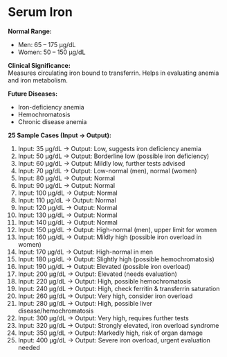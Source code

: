 # Serum Iron

**Normal Range:**  
- Men: 65 – 175 µg/dL  
- Women: 50 – 150 µg/dL  

**Clinical Significance:**  
Measures circulating iron bound to transferrin. Helps in evaluating anemia and iron metabolism.

**Future Diseases:**  
- Iron-deficiency anemia  
- Hemochromatosis  
- Chronic disease anemia  

**25 Sample Cases (Input → Output):**

1. Input: 35 µg/dL → Output: Low, suggests iron deficiency anemia  
2. Input: 50 µg/dL → Output: Borderline low (possible iron deficiency)  
3. Input: 60 µg/dL → Output: Mildly low, further tests advised  
4. Input: 70 µg/dL → Output: Low-normal (men), normal (women)  
5. Input: 80 µg/dL → Output: Normal  
6. Input: 90 µg/dL → Output: Normal  
7. Input: 100 µg/dL → Output: Normal  
8. Input: 110 µg/dL → Output: Normal  
9. Input: 120 µg/dL → Output: Normal  
10. Input: 130 µg/dL → Output: Normal  
11. Input: 140 µg/dL → Output: Normal  
12. Input: 150 µg/dL → Output: High-normal (men), upper limit for women  
13. Input: 160 µg/dL → Output: Mildly high (possible iron overload in women)  
14. Input: 170 µg/dL → Output: High-normal in men  
15. Input: 180 µg/dL → Output: Slightly high (possible hemochromatosis)  
16. Input: 190 µg/dL → Output: Elevated (possible iron overload)  
17. Input: 200 µg/dL → Output: Elevated (needs evaluation)  
18. Input: 220 µg/dL → Output: High, possible hemochromatosis  
19. Input: 240 µg/dL → Output: High, check ferritin & transferrin saturation  
20. Input: 260 µg/dL → Output: Very high, consider iron overload  
21. Input: 280 µg/dL → Output: High, possible liver disease/hemochromatosis  
22. Input: 300 µg/dL → Output: Very high, requires further tests  
23. Input: 320 µg/dL → Output: Strongly elevated, iron overload syndrome  
24. Input: 350 µg/dL → Output: Markedly high, risk of organ damage  
25. Input: 400 µg/dL → Output: Severe iron overload, urgent evaluation needed  

